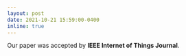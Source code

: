 ```yaml
---
layout: post
date: 2021-10-21 15:59:00-0400
inline: true
---
```


Our paper was accepted by **IEEE Internet of Things Journal**.
